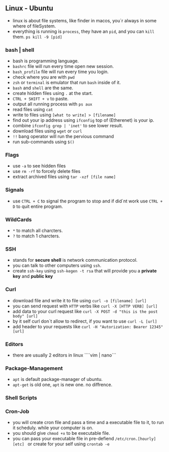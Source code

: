 ## Linux - Ubuntu
- linux is about file systems, like finder in macos, you`r always in some where of fileSystem.
- everything is running is ``process``, they have an `pid`, and you can ```kill``` them. ```ps kill -9 [pid]```
### bash | shell
- bash is programming language.
- ``bashrc`` file will run every time open new session.
- ``bash_profile`` file will run every time you login.
- check where you are with ```pwd```
- ``zsh`` or ``terminal`` is emulator that run ``bash`` inside of it.
- `bash` and `shell` are the same.
- create hidden files using ``.`` at the start.
- ```CTRL + SHIFT + v``` to paste.
- output all running process with ```ps aux```
- read files using ```cat```
- write to files using ```[what to write] > [filename]```
- find out your ip address using ```ifconfig``` top of (Etherenet) is your ip.
- combine ```ifconfig grep | 'inet'``` to see lower result.
- download files using ```wget``` or ```curl```
- ```!!``` bang operator will run the pervious command
- run sub-commands using ```$()```

### Flags
- use ``-a`` to see hidden files 
- use ```rm -rf``` to forcely delete files
- extract archived files using ```tar -xzf [file name]```

### Signals
- use ```CTRL + C``` to signal the program to stop and if did`nt work use ```CTRL + D``` to quit entire program.

### WildCards
- ```*``` to match all charcters.
- ```?``` to match 1 charcters.

### SSH
- stands for __secure shell__ is network communication protocol.
- you can talk to other computers using ```ssh```.
- create ```ssh-key``` using ```ssh-kegen -t rsa``` that will provide you a __private key__ and __public key__

### Curl
- download file and write it to file using ```curl -o [filename] [url]```
- you can send request with ``HTTP`` verbs like ```curl -X [HTTP VERB] [url]```
- add data to your curl request like ```curl -X POST -d "this is the post body" [url]```
- by it self curl don`t allow to redirect, if you want to use ```curl -L [url]```
- add header to your requests like ```curl -H "Autorization: Bearer 12345" [url]```

### Editors
- there are usually 2 editors in linux ````vim | nano```

### Package-Management
- ```apt``` is default package-manager of ubuntu.
- ```apt-get``` is old one, ```apt``` is new one. no diffrence.

### Shell Scripts

### Cron-Job
- you will create cron file and pass a time and a executable file to it, to run it scheduly. while your computer is on.
- you should give ```chmod +x``` to be executable file.
- you can pass your executable file in pre-defiend ```/etc/cron.[hourly][etc] ``` or create for your self using ```crontab -e```